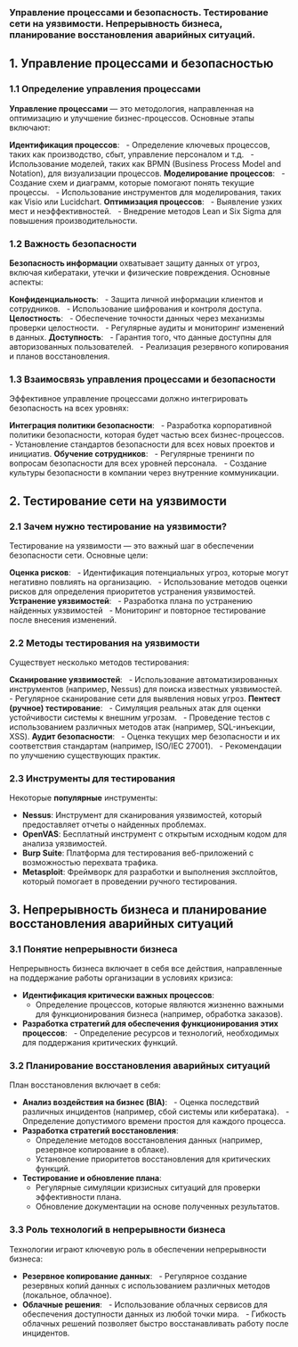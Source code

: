 ### **Управление процессами и безопасность. Тестирование сети на уязвимости. Непрерывность бизнеса, планирование восстановления аварийных ситуаций.**
## **1. Управление процессами и безопасностью**

### **1.1 Определение управления процессами**

**Управление процессами** — это методология, направленная на оптимизацию и улучшение бизнес-процессов. Основные этапы включают:

**Идентификация процессов**: 
 - Определение ключевых процессов, таких как производство, сбыт, управление персоналом и т.д.
  - Использование моделей, таких как BPMN (Business Process Model and Notation), для визуализации процессов.
**Моделирование** **процессов**:
  - Создание схем и диаграмм, которые помогают понять текущие процессы.
  - Использование инструментов для моделирования, таких как Visio или Lucidchart.
**Оптимизация процессов**:
  - Выявление узких мест и неэффективностей.
  - Внедрение методов Lean и Six Sigma для повышения производительности.
### **1.2 Важность безопасности**

**Безопасность информации** охватывает защиту данных от угроз, включая кибератаки, утечки и физические повреждения. Основные аспекты:

**Конфиденциальность**:
  - Защита личной информации клиентов и сотрудников.
  - Использование шифрования и контроля доступа.
**Целостность**:
  - Обеспечение точности данных через механизмы проверки целостности.
  - Регулярные аудиты и мониторинг изменений в данных.
**Доступность**:
  - Гарантия того, что данные доступны для авторизованных пользователей.
  - Реализация резервного копирования и планов восстановления.
### **1.3 Взаимосвязь управления процессами и безопасности**

Эффективное управление процессами должно интегрировать безопасность на всех уровнях:

**Интеграция политики безопасности**:
  - Разработка корпоративной политики безопасности, которая будет частью всех бизнес-процессов.
  - Установление стандартов безопасности для всех новых проектов и инициатив.
**Обучение сотрудников**:
  - Регулярные тренинги по вопросам безопасности для всех уровней персонала.
  - Создание культуры безопасности в компании через внутренние коммуникации.
## **2. Тестирование сети на уязвимости**
### **2.1 Зачем нужно тестирование на уязвимости?**

Тестирование на уязвимости — это важный шаг в обеспечении безопасности сети. Основные цели:

**Оценка рисков**:
  - Идентификация потенциальных угроз, которые могут негативно повлиять на организацию.
  - Использование методов оценки рисков для определения приоритетов устранения уязвимостей.
**Устранение уязвимостей**:
  - Разработка плана по устранению найденных уязвимостей
  - Мониторинг и повторное тестирование после внесения изменений.
### **2.2 Методы тестирования на уязвимости**

Существует несколько методов тестирования:

**Сканирование уязвимостей**:
  - Использование автоматизированных инструментов (например, Nessus) для поиска известных уязвимостей.
  - Регулярное сканирование сети для выявления новых угроз.
**Пентест (ручное) тестирование**:
  - Симуляция реальных атак для оценки устойчивости системы к внешним угрозам.
  - Проведение тестов с использованием различных методов атак (например, SQL-инъекции, XSS).
**Аудит безопасности**:
  - Оценка текущих мер безопасности и их соответствия стандартам (например, ISO/IEC 27001).
  - Рекомендации по улучшению существующих практик.
### **2.3 Инструменты для тестирования**

Некоторые **популярные** инструменты:
- **Nessus**: Инструмент для сканирования уязвимостей, который предоставляет отчеты о найденных проблемах.
- **OpenVAS**: Бесплатный инструмент с открытым исходным кодом для анализа уязвимостей.
- **Burp Suite**: Платформа для тестирования веб-приложений с возможностью перехвата трафика.
- **Metasploit**: Фреймворк для разработки и выполнения эксплойтов, который помогает в проведении ручного тестирования.
## **3. Непрерывность бизнеса и планирование восстановления аварийных ситуаций**
### **3.1 Понятие непрерывности бизнеса**

Непрерывность бизнеса включает в себя все действия, направленные на поддержание работы организации в условиях кризиса:
- **Идентификация критически важных процессов**:
	- Определение процессов, которые являются жизненно важными для функционирования бизнеса (например, обработка заказов).
- **Разработка стратегий для обеспечения функционирования этих процессов**:
	  - Определение ресурсов и технологий, необходимых для поддержания критических функций.
### **3.2 Планирование восстановления аварийных ситуаций**

План восстановления включает в себя:
- **Анализ воздействия на бизнес (BIA)**:
	  - Оценка последствий различных инцидентов (например, сбой системы или кибератака).
	  - Определение допустимого времени простоя для каждого процесса.
- **Разработка стратегий восстановления**:
	- Определение методов восстановления данных (например, резервное копирование в облаке).
	- Установление приоритетов восстановления для критических функций.
- **Тестирование и обновление плана**:
	-  Регулярные симуляции кризисных ситуаций для проверки эффективности плана.
	- Обновление документации на основе полученных результатов.
### **3.3 Роль технологий в непрерывности бизнеса**

Технологии играют ключевую роль в обеспечении непрерывности бизнеса:
- **Резервное копирование данных**:
	  - Регулярное создание резервных копий данных с использованием различных методов (локальное, облачное).
- **Облачные решения**:
	  - Использование облачных сервисов для обеспечения доступности данных из любой точки мира.
	  - Гибкость облачных решений позволяет быстро восстанавливать работу после инцидентов.